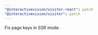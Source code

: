 ```yaml
---
"@interactivevision/visitor-react": patch
"@interactivevision/visitor": patch
---
```


Fix page keys in SSR mode.
